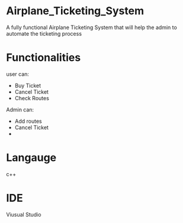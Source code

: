 # Airplane_Ticketing_System
A fully functional Airplane Ticketing System that will help the admin to automate the ticketing process

# Functionalities
user can:
- Buy Ticket
- Cancel Ticket
- Check Routes

Admin can:
- Add routes
- Cancel Ticket
- 
# Langauge
c++

# IDE
Viusual Studio

